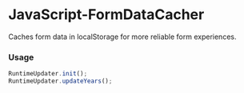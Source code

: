 # JavaScript-FormDataCacher
Caches form data in localStorage for more reliable form experiences.

### Usage

``` javascript
RuntimeUpdater.init();
RuntimeUpdater.updateYears();
```
